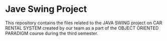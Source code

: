 # Jave Swing Project

This repository contains the files related to the JAVA SWING project on CAR RENTAL SYSTEM created by our team as a part of the OBJECT ORIENTED PARADIGM course during the third semester.
